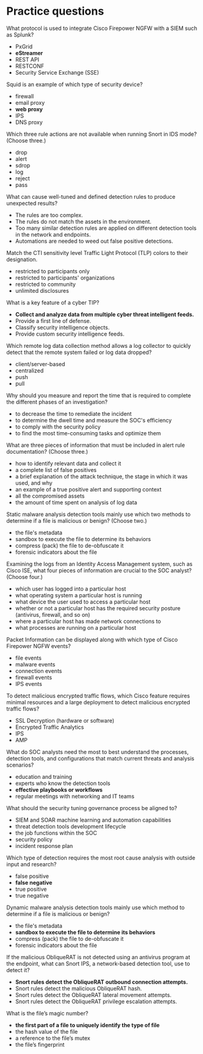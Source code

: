 # Practice questions
What protocol is used to integrate Cisco Firepower NGFW with a SIEM such as Splunk?
- PxGrid
- **eStreamer**
- REST API
- RESTCONF
- Security Service Exchange (SSE)

Squid is an example of which type of security device?
- firewall
- email proxy
- **web proxy**
- IPS
- DNS proxy

Which three rule actions are not available when running Snort in IDS mode? (Choose three.)
- drop
- alert
- sdrop
- log
- reject
- pass

What can cause well-tuned and defined detection rules to produce unexpected results?
- The rules are too complex.
- The rules do not match the assets in the environment.
- Too many similar detection rules are applied on different detection tools in the network and endpoints.
- Automations are needed to weed out false positive detections.

Match the CTI sensitivity level Traffic Light Protocol (TLP) colors to their designation.
- restricted to participants only
- restricted to participants' organizations
- restricted to community
- unlimited disclosures

What is a key feature of a cyber TIP?
- **Collect and analyze data from multiple cyber threat intelligent feeds.**
- Provide a first line of defense.
- Classify security intelligence objects.
- Provide custom security intelligence feeds.

Which remote log data collection method allows a log collector to quickly detect that the remote system failed or log data dropped?
- client/server-based
- centralized
- push
- pull

Why should you measure and report the time that is required to complete the different phases of an investigation?
- to decrease the time to remediate the incident
- to determine the dwell time and measure the SOC's efficiency
- to comply with the security policy
- to find the most time-consuming tasks and optimize them

What are three pieces of information that must be included in alert rule documentation? (Choose three.)
- how to identify relevant data and collect it
- a complete list of false positives
- a brief explanation of the attack technique, the stage in which it was used, and why
- an example of a true positive alert and supporting context
- all the compromised assets
- the amount of time spent on analysis of log data

Static malware analysis detection tools mainly use which two methods to determine if a file is malicious or benign? (Choose two.)
- the file's metadata
- sandbox to execute the file to determine its behaviors
- compress (pack) the file to de-obfuscate it
- forensic indicators about the file

Examining the logs from an Identity Access Management system, such as Cisco ISE, what four pieces of information are crucial to the SOC analyst? (Choose four.)
- which user has logged into a particular host
- what operating system a particular host is running
- what device the user used to access a particular host
- whether or not a particular host has the required security posture (antivirus, firewall, and so on)
- where a particular host has made network connections to
- what processes are running on a particular host

Packet Information can be displayed along with which type of Cisco Firepower NGFW events?
- file events
- malware events
- connection events
- firewall events
- IPS events

To detect malicious encrypted traffic flows, which Cisco feature requires minimal resources and a large deployment to detect malicious encrypted traffic flows?
- SSL Decryption (hardware or software)
- Encrypted Traffic Analytics
- IPS
- AMP

What do SOC analysts need the most to best understand the processes, detection tools, and configurations that match current threats and analysis scenarios?
- education and training
- experts who know the detection tools
- **effective playbooks or workflows**
- regular meetings with networking and IT teams

What should the security tuning governance process be aligned to?
- SIEM and SOAR machine learning and automation capabilities
- threat detection tools development lifecycle
- the job functions within the SOC
- security policy
- incident response plan

Which type of detection requires the most root cause analysis with outside input and research?
- false positive
- **false negative**
- true positive
- true negative

Dynamic malware analysis detection tools mainly use which method to determine if a file is malicious or benign?
- the file's metadata
- **sandbox to execute the file to determine its behaviors**
- compress (pack) the file to de-obfuscate it
- forensic indicators about the file

If the malicious ObliqueRAT is not detected using an antivirus program at the endpoint, what can Snort IPS, a network-based detection tool, use to detect it?
- **Snort rules detect the ObliqueRAT outbound connection attempts.**
- Snort rules detect the malicious ObliqueRAT hash.
- Snort rules detect the ObliqueRAT lateral movement attempts.
- Snort rules detect the ObliqueRAT privilege escalation attempts.

What is the file’s magic number?
- **the first part of a file to uniquely identify the type of file**
- the hash value of the file
- a reference to the file’s mutex
- the file’s fingerprint
